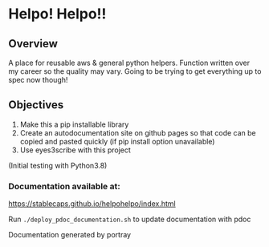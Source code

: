 # Helpo! Helpo!!

## Overview

A place for reusable aws & general python helpers. Function written over my career so the quality may vary. Going to be trying to get everything up to spec now though!

## Objectives
1. Make this a pip installable library
2. Create an autodocumentation site on github pages so that code can be copied and pasted quickly (if pip install option unavailable)
3. Use eyes3scribe with this project

(Initial testing with Python3.8)


### Documentation available at:
https://stablecaps.github.io/helpohelpo/index.html


Run `./deploy_pdoc_documentation.sh` to update documentation with pdoc

Documentation generated by portray